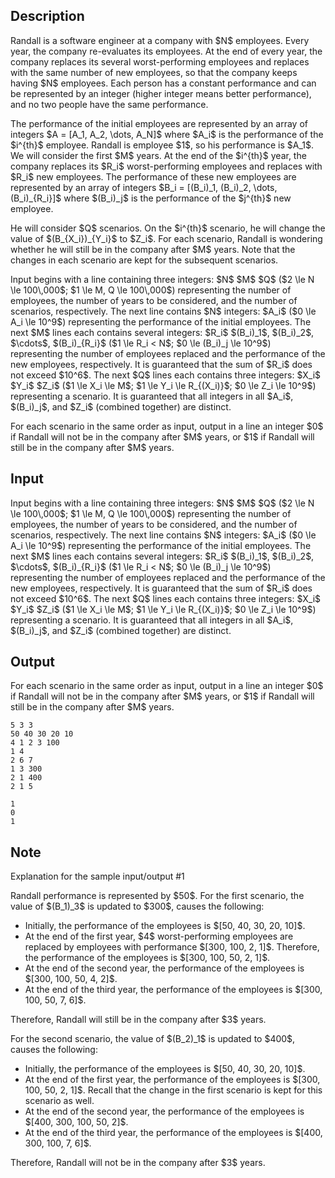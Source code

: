 ## Description

<div><p>Randall is a software engineer at a company with $N$ employees. Every year, the company re-evaluates its employees. At the end of every year, the company replaces its several worst-performing employees and replaces with the same number of new employees, so that the company keeps having $N$ employees. Each person has a constant performance and can be represented by an integer (higher integer means better performance), and no two people have the same performance.</p><p>The performance of the initial employees are represented by an array of integers $A = [A_1, A_2, \dots, A_N]$ where $A_i$ is the performance of the $i^{th}$ employee. Randall is employee $1$, so his performance is $A_1$. We will consider the first $M$ years. At the end of the $i^{th}$ year, the company replaces its $R_i$ worst-performing employees and replaces with $R_i$ new employees. The performance of these new employees are represented by an array of integers $B_i = [(B_i)_1, (B_i)_2, \dots, (B_i)_{R_i}]$ where $(B_i)_j$ is the performance of the $j^{th}$ new employee.</p><p>He will consider $Q$ scenarios. On the $i^{th}$ scenario, he will change the value of $(B_{X_i})_{Y_i}$ to $Z_i$. For each scenario, Randall is wondering whether he will still be in the company after $M$ years. Note that the changes in each scenario are kept for the subsequent scenarios.</p></div><div class="input-specification"><p>Input begins with a line containing three integers: $N$ $M$ $Q$ ($2 \le N \le 100\,000$; $1 \le M, Q \le 100\,000$) representing the number of employees, the number of years to be considered, and the number of scenarios, respectively. The next line contains $N$ integers: $A_i$ ($0 \le A_i \le 10^9$) representing the performance of the initial employees. The next $M$ lines each contains several integers: $R_i$ $(B_i)_1$, $(B_i)_2$, $\cdots$, $(B_i)_{R_i}$ ($1 \le R_i &lt; N$; $0 \le (B_i)_j \le 10^9$) representing the number of employees replaced and the performance of the new employees, respectively. It is guaranteed that the sum of $R_i$ does not exceed $10^6$. The next $Q$ lines each contains three integers: $X_i$ $Y_i$ $Z_i$ ($1 \le X_i \le M$; $1 \le Y_i \le R_{(X_i)}$; $0 \le Z_i \le 10^9$) representing a scenario. It is guaranteed that all integers in all $A_i$, $(B_i)_j$, and $Z_i$ (combined together) are distinct.</p></div><div class="output-specification"><p>For each scenario in the same order as input, output in a line an integer $0$ if Randall will not be in the company after $M$ years, or $1$ if Randall will still be in the company after $M$ years.</p></div>

## Input

<p>Input begins with a line containing three integers: $N$ $M$ $Q$ ($2 \le N \le 100\,000$; $1 \le M, Q \le 100\,000$) representing the number of employees, the number of years to be considered, and the number of scenarios, respectively. The next line contains $N$ integers: $A_i$ ($0 \le A_i \le 10^9$) representing the performance of the initial employees. The next $M$ lines each contains several integers: $R_i$ $(B_i)_1$, $(B_i)_2$, $\cdots$, $(B_i)_{R_i}$ ($1 \le R_i &lt; N$; $0 \le (B_i)_j \le 10^9$) representing the number of employees replaced and the performance of the new employees, respectively. It is guaranteed that the sum of $R_i$ does not exceed $10^6$. The next $Q$ lines each contains three integers: $X_i$ $Y_i$ $Z_i$ ($1 \le X_i \le M$; $1 \le Y_i \le R_{(X_i)}$; $0 \le Z_i \le 10^9$) representing a scenario. It is guaranteed that all integers in all $A_i$, $(B_i)_j$, and $Z_i$ (combined together) are distinct.</p>

## Output

<p>For each scenario in the same order as input, output in a line an integer $0$ if Randall will not be in the company after $M$ years, or $1$ if Randall will still be in the company after $M$ years.</p>





```input1
5 3 3
50 40 30 20 10
4 1 2 3 100
1 4
2 6 7
1 3 300
2 1 400
2 1 5
```




```output1
1
0
1
```



## Note

<p><span class="tex-font-style-it">Explanation for the sample input/output #1</span></p><p>Randall performance is represented by $50$. For the first scenario, the value of $(B_1)_3$ is updated to $300$, causes the following: </p><ul> <li> Initially, the performance of the employees is $[50, 40, 30, 20, 10]$. </li><li> At the end of the first year, $4$ worst-performing employees are replaced by employees with performance $[300, 100, 2, 1]$. Therefore, the performance of the employees is $[300, 100, 50, 2, 1]$. </li><li> At the end of the second year, the performance of the employees is $[300, 100, 50, 4, 2]$. </li><li> At the end of the third year, the performance of the employees is $[300, 100, 50, 7, 6]$. </li></ul> Therefore, Randall will still be in the company after $3$ years.<p>For the second scenario, the value of $(B_2)_1$ is updated to $400$, causes the following: </p><ul> <li> Initially, the performance of the employees is $[50, 40, 30, 20, 10]$. </li><li> At the end of the first year, the performance of the employees is $[300, 100, 50, 2, 1]$. Recall that the change in the first scenario is kept for this scenario as well. </li><li> At the end of the second year, the performance of the employees is $[400, 300, 100, 50, 2]$. </li><li> At the end of the third year, the performance of the employees is $[400, 300, 100, 7, 6]$. </li></ul> Therefore, Randall will not be in the company after $3$ years.
